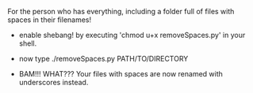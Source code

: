 For the person who has everything, including a folder full of files with spaces in their filenames! 

- enable shebang! by executing 'chmod u+x removeSpaces.py' in your shell. 

- now type ./removeSpaces.py PATH/TO/DIRECTORY

- BAM!!! WHAT??? Your files with spaces are now renamed with underscores instead. 